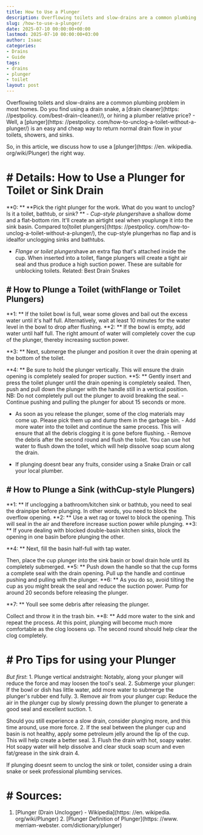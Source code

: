 ```yaml
---
title: How to Use a Plunger
description: Overflowing toilets and slow-drains are a common plumbing problem in most homes.Do you find using a drain snake , a drain cleaner , or hiring a plumber...
slug: /how-to-use-a-plunger/
date: 2025-07-10 00:00:00+00:00
lastmod: 2025-07-10 00:00:00+03:00
author: Isaac
categories:
- Drains
- Guide
tags:
- drains
- plunger
- toilet
layout: post
---
```


Overflowing toilets and slow-drains are a common plumbing problem in most homes. Do you find using a drain snake, a [drain cleaner](https: //pestpolicy. com/best-drain-cleaner//), or hiring a plumber relative price? - Well, a [plunger](https: //pestpolicy. com/how-to-unclog-a-toilet-without-a-plunger/) is an easy and cheap way to return normal drain flow in your toilets, showers, and sinks.

So, in this article, we discuss how to use a [plunger](https: //en. wikipedia. org/wiki/Plunger) the right way.

# # Details: How to Use a Plunger for Toilet or Sink Drain

**0: ** **Pick the right plunger for the work. What do you want to unclog? Is it a toilet, bathtub, or sink? ** - *Cup-style plungers*have a shallow dome and a flat-bottom rim. It'll create an airtight seal when youplunge it into the sink basin. Compared to[toilet plungers](https: //pestpolicy. com/how-to-unclog-a-toilet-without-a-plunger/), the cup-style plungerhas no flap and is idealfor unclogging sinks and bathtubs.

- *Flange or toilet plungers*have an extra flap that's attached inside the cup. When inserted into a toilet, flange plungers will create a tight air seal and thus produce a high suction power. These are suitable for unblocking toilets. Related: Best Drain Snakes

## # How to Plunge a Toilet (withFlange or Toilet Plungers)

**1: ** If the toilet bowl is full, wear some gloves and bail out the excess water until it's half full. Alternatively, wait at least 10 minutes for the water level in the bowl to drop after flushing. **2: ** If the bowl is empty, add water until half full. The right amount of water will completely cover the cup of the plunger, thereby increasing suction power.

**3: ** Next, submerge the plunger and position it over the drain opening at the bottom of the toilet.

**4: ** Be sure to hold the plunger vertically. This will ensure the drain opening is completely sealed for proper suction. **5: ** Gently insert and press the toilet plunger until the drain opening is completely sealed. Then, push and pull down the plunger with the handle still in a vertical position. NB: Do not completely pull out the plunger to avoid breaking the seal. - Continue pushing and pulling the plunger for about 15 seconds or more.

- As soon as you release the plunger, some of the clog materials may come up. Please pick them up and dump them in the garbage bin. - Add more water into the toilet and continue the same process. This will ensure that all the debris clogging it is gone before flushing. - Remove the debris after the second round and flush the toilet. You can use hot water to flush down the toilet, which will help dissolve soap scum along the drain.

- If plunging doesnt bear any fruits, consider using a Snake Drain or call your local plumber.

## # How to Plunge a Sink (withCup-style Plungers)

**1: ** If unclogging a bathroom/kitchen sink or bathtub, you need to seal the drainpipe before plunging. In other words, you need to block the overflow opening. **2: ** Use a wet rag or towel to block the opening. This will seal in the air and therefore increase suction power while plunging. **3: ** If youre dealing with blocked double-basin kitchen sinks, block the opening in one basin before plunging the other.

**4: ** Next, fill the basin half-full with tap water.

Then, place the cup plunger into the sink basin or bowl drain hole until its completely submerged. **5: ** Push down the handle so that the cup forms a complete seal with the drain opening. Pull up the handle and continue pushing and pulling with the plunger. **6: ** As you do so, avoid tilting the cup as you might break the seal and reduce the suction power. Pump for around 20 seconds before releasing the plunger.

**7: ** Youll see some debris after releasing the plunger.

Collect and throw it in the trash bin. **8: ** Add more water to the sink and repeat the process. At this point, plunging will become much more comfortable as the clog loosens up. The second round should help clear the clog completely.

# # Pro Tips for using your Plunger

*But first*: 1. Plunge vertical andstraight: Notably, along your plunger will reduce the force and may loosen the tool's seal. 2. Submerge your plunger: If the bowl or dish has little water, add more water to submerge the plunger's rubber end fully. 3. Remove air from your plunger cup: Reduce the air in the plunger cup by slowly pressing down the plunger to generate a good seal and excellent suction. 1.

Should you still experience a slow drain, consider plunging more, and this time around, use more force. 2. If the seal between the plunger cup and basin is not healthy, apply some petroleum jelly around the lip of the cup. This will help create a better seal. 3. Flush the drain with hot, soapy water. Hot soapy water will help dissolve and clear stuck soap scum and even fat/grease in the sink drain 4.

If plunging doesnt seem to unclog the sink or toilet, consider using a drain snake or seek professional plumbing services.

# # **Sources:**

1. [Plunger (Drain Unclogger) - Wikipedia](https: //en. wikipedia. org/wiki/Plunger) 2. [Plunger Definition of Plunger](https: //www. merriam-webster. com/dictionary/plunger)
